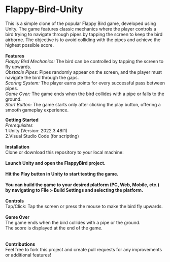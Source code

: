 # Flappy-Bird-Unity
This is a simple clone of the popular Flappy Bird game, developed using Unity. The game features classic mechanics where the player controls a bird trying to navigate through pipes by tapping the screen to keep the bird airborne. The objective is to avoid colliding with the pipes and achieve the highest possible score.
<br>
<br>
**Features**<br>
_Flappy Bird Mechanics:_ The bird can be controlled by tapping the screen to fly upwards.<br>
_Obstacle Pipes:_ Pipes randomly appear on the screen, and the player must navigate the bird through the gaps.<br>
_Scoring System:_ The player earns points for every successful pass between pipes.
<br>
_Game Over:_ The game ends when the bird collides with a pipe or falls to the ground.
<br>
_Start Button:_ The game starts only after clicking the play button, offering a smooth gameplay experience.
<br>

**Getting Started**
<br>
_Prerequisites_
<br>
1.Unity (Version: 2022.3.48f1)
<br>2.Visual Studio Code (for scripting)
<br>
<br>
**Installation**
<br>Clone or download this repository to your local machine:
<br>
<br>
**Launch Unity and open the FlappyBird project.**
<br>
<br>
**Hit the Play button in Unity to start testing the game.**
<br>
<br>
**You can build the game to your desired platform (PC, Web, Mobile, etc.) by navigating to File > Build Settings and selecting the platform.**
<br>
<br>
**Controls**
<br>
Tap/Click: Tap the screen or press the mouse to make the bird fly upwards.
<br>
<br>
**Game Over**
<br>The game ends when the bird collides with a pipe or the ground.
<br>The score is displayed at the end of the game.
<br>
<br>
<br>
**Contributions**<br>
Feel free to fork this project and create pull requests for any improvements or additional features!
